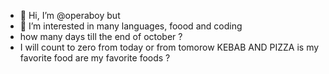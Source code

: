 - 👋 Hi, I’m @operaboy but 
- 👀 I’m interested in many languages, foood and coding
- how many days till the end of october ?
- I will count to zero from today
  or from tomorow
KEBAB AND PIZZA is my favorite food 
are my favorite foods ? 
